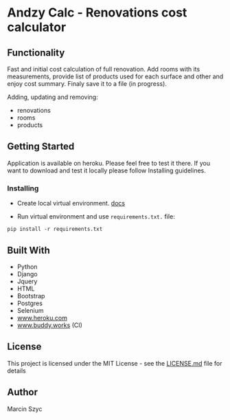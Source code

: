 # Andzy Calc - Renovations cost calculator

## Functionality

Fast and initial cost calculation of full renovation. 
Add rooms with its measurements, provide list of products used for each surface and other and enjoy cost summary. Finaly save it to a file (in progress).

Adding, updating and removing:
  * renovations
  * rooms
  * products

## Getting Started

Application is available on heroku. Please feel free to test it there. If you want to download and test it locally please follow Installing guidelines.

### Installing

* Create local virtual environment. [docs](https://docs.python.org/3/tutorial/venv.html)

* Run virtual environment and use ```requirements.txt.``` file:

```
pip install -r requirements.txt
```

## Built With

* Python
* Django
* Jquery
* HTML
* Bootstrap
* Postgres
* Selenium
* www.heroku.com
* www.buddy.works (CI)

## License

This project is licensed under the MIT License - see the [LICENSE.md](LICENSE.md) file for details

## Author

Marcin Szyc
